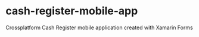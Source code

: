 # cash-register-mobile-app
Crossplatform Cash Register mobile application created with Xamarin Forms

